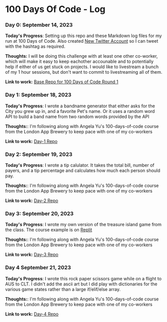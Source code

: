 # 100 Days Of Code - Log

### Day 0: September 14, 2023

**Today's Progress**: Setting up this repo and these Markdown log files for my run at 100 Days of Code.  Also created [New Twitter Account](https://twitter.com/absenth762) so I can tweet with the hashtag as required.

**Thoughts:** I will be doing this challenge with at least one other co-worker, which will make it easy to keep eachother accounable and to potentially help if either of us get stuck on projects.  I would like to livestream a bunch of my 1 hour sessions, but don't want to commit to livestreaming all of them.

**Link to work:** [Base Repo for 100 Days of Code Round 1](https://github.com/absenth/100-days-of-code)

### Day 1: September 18, 2023

**Today's Progress**: I wrote a bandname generator that either asks for the City you grew up in, and a favorite Pet's name.  Or it uses a random word API to build a band name from two random words provided by the API

**Thoughts:**: I'm following along with Angela Yu's 100-days-of-code course from the London App Brewery to keep pace with one of my co-workers

**Link to work:** [Day-1 Repo](https://github.com/absenth/100-days-of-code/blob/main/Day-1)

### Day 2: September 19, 2023

**Today's Progress**: I wrote a tip calulator.  It takes the total bill, number of payers, and a tip percentage and calculates how much each person should pay.

**Thoughts:**: I'm following along with Angela Yu's 100-days-of-code course from the London App Brewery to keep pace with one of my co-workers

**Link to work:** [Day-2 Repo](https://github.com/absenth/100-days-of-code/blob/main/Day-2)

### Day 3: September 20, 2023

**Today's Progress**: I wrote my own version of the treasure island game from the class.  The course example is on [Replit](https://replit.com/@appbrewery/treasure-island-end?v=1)

**Thoughts:**: I'm following along with Angela Yu's 100-days-of-code course from the London App Brewery to keep pace with one of my co-workers

**Link to work:** [Day-3 Repo](https://github.com/absenth/100-days-of-code/blob/main/Day-3)

### Day 4 September 21, 2023

**Today's Progress**: I wrote this rock paper scissors game while on a flight to AUS to CLT.  I didn't add the ascii art but I did play with dictionaries for the various game states rather than a large if/elif/else array.

**Thoughts:**: I'm following along with Angela Yu's 100-days-of-code course from the London App Brewery to keep pace with one of my co-workers

**Link to work:** [Day-4 Repo](https://github.com/absenth/100-days-of-code/blob/main/Day-4)
